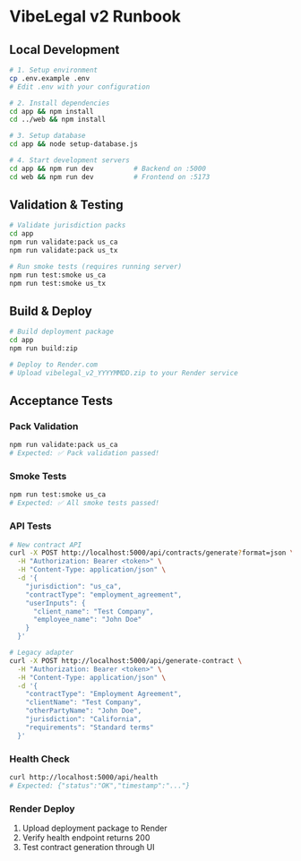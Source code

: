 # VibeLegal v2 Runbook

## Local Development

```bash
# 1. Setup environment
cp .env.example .env
# Edit .env with your configuration

# 2. Install dependencies
cd app && npm install
cd ../web && npm install

# 3. Setup database
cd app && node setup-database.js

# 4. Start development servers
cd app && npm run dev          # Backend on :5000
cd web && npm run dev          # Frontend on :5173
```

## Validation & Testing

```bash
# Validate jurisdiction packs
cd app
npm run validate:pack us_ca
npm run validate:pack us_tx

# Run smoke tests (requires running server)
npm run test:smoke us_ca
npm run test:smoke us_tx
```

## Build & Deploy

```bash
# Build deployment package
cd app
npm run build:zip

# Deploy to Render.com
# Upload vibelegal_v2_YYYYMMDD.zip to your Render service
```

## Acceptance Tests

### Pack Validation
```bash
npm run validate:pack us_ca
# Expected: ✅ Pack validation passed!
```

### Smoke Tests
```bash
npm run test:smoke us_ca
# Expected: ✅ All smoke tests passed!
```

### API Tests
```bash
# New contract API
curl -X POST http://localhost:5000/api/contracts/generate?format=json \
  -H "Authorization: Bearer <token>" \
  -H "Content-Type: application/json" \
  -d '{
    "jurisdiction": "us_ca",
    "contractType": "employment_agreement",
    "userInputs": {
      "client_name": "Test Company",
      "employee_name": "John Doe"
    }
  }'

# Legacy adapter
curl -X POST http://localhost:5000/api/generate-contract \
  -H "Authorization: Bearer <token>" \
  -H "Content-Type: application/json" \
  -d '{
    "contractType": "Employment Agreement",
    "clientName": "Test Company",
    "otherPartyName": "John Doe",
    "jurisdiction": "California",
    "requirements": "Standard terms"
  }'
```

### Health Check
```bash
curl http://localhost:5000/api/health
# Expected: {"status":"OK","timestamp":"..."}
```

### Render Deploy
1. Upload deployment package to Render
2. Verify health endpoint returns 200
3. Test contract generation through UI

